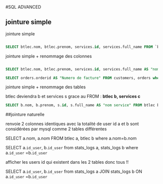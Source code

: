 #SQL ADVANCED

## jointure simple

jointure simple

```sql

SELECT btlec.nom, btlec.prenom, services.id, services.full_name FROM `btlec`, services where btlec.id_service=services.id;

```


jointure simple + renommage des colonnes
```sql

SELECT btlec.nom, btlec.prenom, services.id, services.full_name AS "nom service" FROM `btlec`, services where btlec.id_service=services.id

SELECT orders.orderid AS "Numero de facture" FROM customers, orders where customers.customerid=orders.customerid;

```

jointure simple + renommage des tables

btlec deviendra b et services s grace au FROM : **btlec b, services c**


```sql
SELECT b.nom, b.prenom, s.id, s.full_name AS "nom service" FROM btlec b, services s where b.id_service=s.id
```

##jointure naturelle


renvoie 2 colonnes identiques avec la totalité de user id
a et b sont considérées par mysql comme 2 tables différentes



SELECT a.nom, a.nom
FROM btlec a, btlec b where a.nom=b.nom





SELECT a.`id_user`, b.`id_user` from
stats_logs a, stats_logs b where a.`id_user` =b.`id_user`

afficher les users id qui existent dans les 2 tables donc tous !!

SELECT a.`id_user`, b.`id_user` from
stats_logs a
JOIN
stats_logs b 
ON a.`id_user` =b.`id_user`









